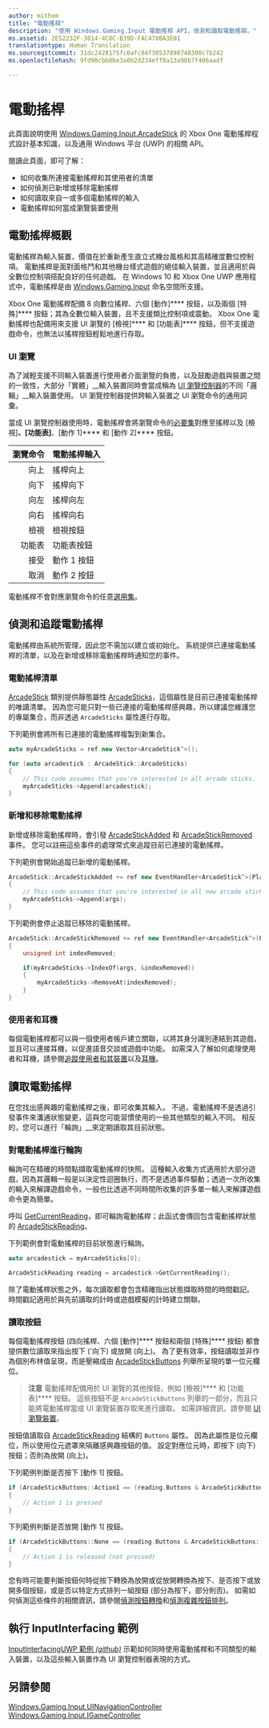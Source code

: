 ```yaml
---
author: mithom
title: "電動搖桿"
description: "使用 Windows.Gaming.Input 電動搖桿 API，偵測和讀取電動搖桿。"
ms.assetid: 2E52232F-3014-4C8C-B39D-FAC478BA3E01
translationtype: Human Translation
ms.sourcegitcommit: 31dc2428175fc0afc84f30537898748300c7b242
ms.openlocfilehash: 9fd90cbb8be3a0b2d234eff8a13a98b7f406aadf

---
```


# <a name="arcade-stick"></a>電動搖桿

此頁面說明使用 [Windows.Gaming.Input.ArcadeStick][arcadestick] 的 Xbox One 電動搖桿程式設計基本知識，以及通用 Windows 平台 (UWP) 的相關 API。

閱讀此頁面，即可了解：
* 如何收集所連接電動搖桿和其使用者的清單
* 如何偵測已新增或移除電動搖桿
* 如何讀取來自一或多個電動搖桿的輸入
* 電動搖桿如何當成瀏覽裝置使用


## <a name="arcade-stick-overview"></a>電動搖桿概觀

電動搖桿為輸入裝置，價值在於重新產生直立式機台風格和其高精確度數位控制項。 電動搖桿是面對面格鬥和其他機台樣式遊戲的絕佳輸入裝置，並且適用於與全數位控制項搭配良好的任何遊戲。 在 Windows 10 和 Xbox One UWP 應用程式中，電動搖桿是由 [Windows.Gaming.Input][] 命名空間所支援。

Xbox One 電動搖桿配備 8 向數位搖桿、六個 [動作]**** 按鈕，以及兩個 [特殊]**** 按鈕；其為全數位輸入裝置，且不支援類比控制項或震動。 Xbox One 電動搖桿也配備用來支援 UI 瀏覽的 [檢視]**** 和 [功能表]**** 按鈕，但不支援遊戲命令，也無法以搖桿按鈕輕鬆地進行存取。

### <a name="ui-navigation"></a>UI 瀏覽

為了減輕支援不同輸入裝置進行使用者介面瀏覽的負擔，以及鼓勵遊戲與裝置之間的一致性，大部分「實體」__輸入裝置同時會當成稱為 [UI 瀏覽控制器](ui-navigation-controller.md)的不同「邏輯」__輸入裝置使用。 UI 瀏覽控制器提供跨輸入裝置之 UI 瀏覽命令的通用詞彙。

當成 UI 瀏覽控制器使用時，電動搖桿會將瀏覽命令的[必要集](ui-navigation-controller.md#required-set)對應至搖桿以及 [檢視]****、[功能表]****、[動作 1]**** 和 [動作 2]**** 按鈕。

| 瀏覽命令 | 電動搖桿輸入  |
| ------------------:| ------------------- |
|                 向上 | 搖桿向上            |
|               向下 | 搖桿向下          |
|               向左 | 搖桿向左          |
|              向右 | 搖桿向右         |
|               檢視 | 檢視按鈕         |
|               功能表 | 功能表按鈕         |
|             接受 | 動作 1 按鈕     |
|             取消 | 動作 2 按鈕     |

電動搖桿不會對應瀏覽命令的任意[選用集](ui-navigation-controller.md#optional-set)。


## <a name="detect-and-track-arcade-sticks"></a>偵測和追蹤電動搖桿

電動搖桿由系統所管理，因此您不需加以建立或初始化。 系統提供已連接電動搖桿的清單，以及在新增或移除電動搖桿時通知您的事件。

### <a name="the-arcade-sticks-list"></a>電動搖桿清單

[ArcadeStick][] 類別提供靜態屬性 [ArcadeSticks][]，這個屬性是目前已連接電動搖桿的唯讀清單。 因為您可能只對一些已連接的電動搖桿感興趣，所以建議您維護您的專屬集合，而非透過 `ArcadeSticks` 屬性進行存取。

下列範例會將所有已連接的電動搖桿複製到新集合。
```cpp
auto myArcadeSticks = ref new Vector<ArcadeStick^>();

for (auto arcadestick : ArcadeStick::ArcadeSticks)
{
    // This code assumes that you're interested in all arcade sticks.
    myArcadeSticks->Append(arcadestick);
}
```

### <a name="adding-and-removing-arcade-sticks"></a>新增和移除電動搖桿

新增或移除電動搖桿時，會引發 [ArcadeStickAdded][] 和 [ArcadeStickRemoved][] 事件。 您可以註冊這些事件的處理常式來追蹤目前已連接的電動搖桿。

下列範例會開始追蹤已新增的電動搖桿。
```cpp
ArcadeStick::ArcadeStickAdded += ref new EventHandler<ArcadeStick^>(Platform::Object^, ArcadeStick^ args)
{
    // This code assumes that you're interested in all new arcade sticks.
    myArcadeSticks->Append(args);
}
```

下列範例會停止追蹤已移除的電動搖桿。
```cpp
ArcadeStick::ArcadeStickRemoved += ref new EventHandler<ArcadeStick^>(Platform::Object^, ArcadeStick^ args)
{
    unsigned int indexRemoved;

    if(myArcadeSticks->IndexOf(args, &indexRemoved))
    {
        myArcadeSticks->RemoveAt(indexRemoved);
    }
}
```

### <a name="users-and-headsets"></a>使用者和耳機

每個電動搖桿都可以與一個使用者帳戶建立關聯，以將其身分識別連結到其遊戲，並且可以連接耳機，以促進語音交談或遊戲中功能。 如需深入了解如何處理使用者和耳機，請參閱[追蹤使用者和其裝置](input-practices-for-games.md#tracking-users-and-their-devices)以及[耳機](headset.md)。


## <a name="reading-the-arcade-stick"></a>讀取電動搖桿

在您找出感興趣的電動搖桿之後，即可收集其輸入。 不過，電動搖桿不是透過引發事件來溝通狀態變更，這與您可能習慣使用的一些其他類型的輸入不同。 相反的，您可以進行「輪詢」__來定期讀取其目前狀態。

### <a name="polling-the-arcade-stick"></a>對電動搖桿進行輪詢

輪詢可在精確的時間點擷取電動搖桿的快照。 這種輸入收集方式適用於大部分遊戲，因為其邏輯一般是以決定性迴圈執行，而不是透過事件驅動；透過一次所收集的輸入來解譯遊戲命令，一般也比透過不同時間所收集的許多單一輸入來解譯遊戲命令更為簡單。

呼叫 [GetCurrentReading][]，即可輪詢電動搖桿；此函式會傳回包含電動搖桿狀態的 [ArcadeStickReading][]。

下列範例會對電動搖桿的目前狀態進行輪詢。
```cpp
auto arcadestick = myArcadeSticks[0];

ArcadeStickReading reading = arcadestick->GetCurrentReading();
```

除了電動搖桿狀態之外，每次讀取都會包含精確指出狀態擷取時間的時間戳記。 時間戳記適用於與先前讀取的計時或遊戲模擬的計時建立關聯。

### <a name="reading-the-buttons"></a>讀取按鈕

每個電動搖桿按鈕 (四向搖桿、六個 [動作]**** 按鈕和兩個 [特殊]**** 按鈕) 都會提供數位讀取來指出按下 ('向下) 或放開 (向上)。 為了更有效率，按鈕讀取並非作為個別布林值呈現，而是壓縮成由 [ArcadeStickButtons][] 列舉所呈現的單一位元欄位。

> **注意**    電動搖桿配備用於 UI 瀏覽的其他按鈕，例如 [檢視]**** 和 [功能表]**** 按鈕。 這些按鈕不是 `ArcadeStickButtons` 列舉的一部分，而且只能將電動搖桿當成 UI 瀏覽裝置存取來進行讀取。 如需詳細資訊，請參閱 [UI 瀏覽裝置](ui-navigation-controller.md)。

按鈕值讀取自 [ArcadeStickReading][] 結構的 `Buttons` 屬性。 因為此屬性是位元欄位，所以使用位元遮罩來隔離感興趣按鈕的值。 設定對應位元時，即按下 (向下) 按鈕；否則為放開 (向上)。

下列範例判斷是否按下 [動作 1] 按鈕。
```cpp
if (ArcadeStickButtons::Action1 == (reading.Buttons & ArcadeStickButtons::Action1))
{
    // Action 1 is pressed
}
```

下列範例判斷是否放開 [動作 1] 按鈕。
```cpp
if (ArcadeStickButtons::None == (reading.Buttons & ArcadeStickButtons::Action1))
{
    // Action 1 is released (not pressed)
}
```

您有時可能要判斷按鈕何時從按下轉換為放開或從放開轉換為按下、是否按下或放開多個按鈕，或是否以特定方式排列一組按鈕 (部分為按下，部分則否)。 如需如何偵測這些條件的相關資訊，請參閱[偵測按鈕轉換](input-practices-for-games.md#detecting-button-transitions)和[偵測複雜按鈕排列](input-practices-for-games.md#detecting-complex-button-arrangements)。

## <a name="run-the-inputinterfacing-sample"></a>執行 InputInterfacing 範例

[InputInterfacingUWP 範例 _(github)_](https://github.com/Microsoft/Xbox-ATG-Samples/tree/master/Samples/System/InputInterfacingUWP) 示範如何同時使用電動搖桿和不同類型的輸入裝置，以及這些輸入裝置作為 UI 瀏覽控制器表現的方式。


## <a name="see-also"></a>另請參閱
[Windows.Gaming.Input.UINavigationController][]
[Windows.Gaming.Input.IGameController][]

[Windows.Gaming.Input]: https://msdn.microsoft.com/library/windows/apps/windows.gaming.input.aspx
[Windows.Gaming.Input.IGameController]: https://msdn.microsoft.com/library/windows/apps/windows.gaming.input.igamecontroller.aspx
[Windows.Gaming.Input.UINavigationController]: https://msdn.microsoft.com/library/windows/apps/windows.gaming.input.uinavigationcontroller.aspx
[arcadestick]: https://msdn.microsoft.com/library/windows/apps/windows.gaming.input.arcadestick.aspx
[arcadesticks]: https://msdn.microsoft.com/library/windows/apps/windows.gaming.input.arcadestick.arcadesticks.aspx
[arcadestickadded]: https://msdn.microsoft.com/library/windows/apps/windows.gaming.input.arcadestick.arcadestickadded.aspx
[arcadestickremoved]: https://msdn.microsoft.com/library/windows/apps/windows.gaming.input.arcadestick.arcadestickremoved.aspx
[getcurrentreading]: https://msdn.microsoft.com/library/windows/apps/windows.gaming.input.arcadestick.getcurrentreading.aspx
[arcadestickreading]: https://msdn.microsoft.com/library/windows/apps/windows.gaming.input.arcadestickreading.aspx
[arcadestickbuttons]: https://msdn.microsoft.com/library/windows/apps/windows.gaming.input.arcadestickbuttons.aspx



<!--HONumber=Dec16_HO3-->


